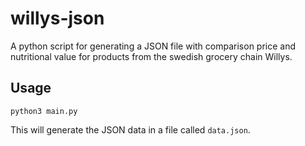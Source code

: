 # willys-json
A python script for generating a JSON file with comparison price and nutritional value for products from the swedish grocery chain Willys. 

## Usage
```
python3 main.py
```
This will generate the JSON data in a file called ```data.json```.
